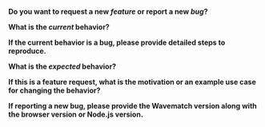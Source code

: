 <!-- Please do not delete this template or your issue will be immediately closed. -->
<!-- Before creating an issue please make sure you are using the latest version. -->

**Do you want to request a new *feature* or report a new *bug*?**


**What is the _current_ behavior?**


**If the current behavior is a bug, please provide detailed steps to reproduce.**
<!-- A great way to do this is in a code example below. -->


**What is the _expected_ behavior?**


**If this is a feature request, what is the motivation or an example use case for changing the behavior?**


**If reporting a new bug, please provide the Wavematch version along with the browser version or Node.js version.**

